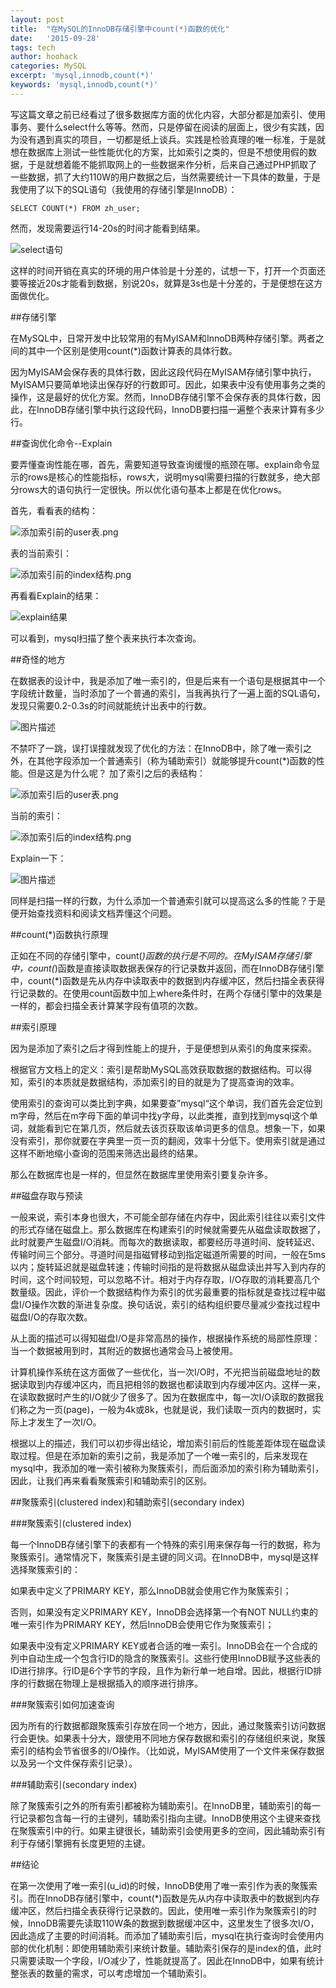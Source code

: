 ```yaml
---
layout: post
title:  "在MySQL的InnoDB存储引擎中count(*)函数的优化"
date:   '2015-09-28'
tags: tech
author: hoohack
categories: MySQL
excerpt: 'mysql,innodb,count(*)'
keywords: 'mysql,innodb,count(*)'
---
```


写这篇文章之前已经看过了很多数据库方面的优化内容，大部分都是加索引、使用事务、要什么select什么等等。然而，只是停留在阅读的层面上，很少有实践，因为没有遇到真实的项目，一切都是纸上谈兵。实践是检验真理的唯一标准，于是就想在数据库上测试一些性能优化的方案，比如索引之类的，但是不想使用假的数据，于是就想着能不能抓取网上的一些数据来作分析，后来自己通过PHP抓取了一些数据，抓了大约110W的用户数据之后，当然需要统计一下具体的数量，于是我使用了以下的SQL语句（我使用的存储引擎是InnoDB）：



    SELECT COUNT(*) FROM zh_user;

然而，发现需要运行14-20s的时间才能看到结果。

![select语句][2]


这样的时间开销在真实的环境的用户体验是十分差的，试想一下，打开一个页面还要等接近20s才能看到数据，别说20s，就算是3s也是十分差的，于是便想在这方面做优化。

##存储引擎

在MySQL中，日常开发中比较常用的有MyISAM和InnoDB两种存储引擎。两者之间的其中一个区别是使用count(*)函数计算表的具体行数。

因为MyISAM会保存表的具体行数，因此这段代码在MyISAM存储引擎中执行，MyISAM只要简单地读出保存好的行数即可。因此，如果表中没有使用事务之类的操作，这是最好的优化方案。然而，InnoDB存储引擎不会保存表的具体行数，因此，在InnoDB存储引擎中执行这段代码，InnoDB要扫描一遍整个表来计算有多少行。

 

##查询优化命令--Explain

要弄懂查询性能在哪，首先，需要知道导致查询缓慢的瓶颈在哪。explain命令显示的rows是核心的性能指标，rows大，说明mysql需要扫描的行数就多，绝大部分rows大的语句执行一定很快。所以优化语句基本上都是在优化rows。

首先，看看表的结构：

![添加索引前的user表.png][3]

表的当前索引：

![添加索引前的index结构.png][4]

再看看Explain的结果：

![explain结果][5]

可以看到，mysql扫描了整个表来执行本次查询。

 

##奇怪的地方

在数据表的设计中，我是添加了唯一索引的，但是后来有一个语句是根据其中一个字段统计数量，当时添加了一个普通的索引，当我再执行了一遍上面的SQL语句，发现只需要0.2-0.3s的时间就能统计出表中的行数。

![图片描述][6]

不禁吓了一跳，误打误撞就发现了优化的方法：在InnoDB中，除了唯一索引之外，在其他字段添加一个普通索引（称为辅助索引）就能够提升count(*)函数的性能。但是这是为什么呢？
加了索引之后的表结构：

![添加索引后的user表.png][7]

当前的索引：

![添加索引后的index结构.png][8]

Explain一下：

![图片描述][9]


同样是扫描一样的行数，为什么添加一个普通索引就可以提高这么多的性能？于是便开始查找资料和阅读文档弄懂这个问题。 

##count(*)函数执行原理

正如在不同的存储引擎中，count(*)函数的执行是不同的。在MyISAM存储引擎中，count(*)函数是直接读取数据表保存的行记录数并返回，而在InnoDB存储引擎中，count(*)函数是先从内存中读取表中的数据到内存缓冲区，然后扫描全表获得行记录数的。在使用count函数中加上where条件时，在两个存储引擎中的效果是一样的，都会扫描全表计算某字段有值项的次数。

 

##索引原理

因为是添加了索引之后才得到性能上的提升，于是便想到从索引的角度来探索。

根据官方文档上的定义：索引是帮助MySQL高效获取数据的数据结构。可以得知，索引的本质就是数据结构，添加索引的目的就是为了提高查询的效率。

使用索引的查询可以类比到字典，如果要查”mysql“这个单词，我们首先会定位到m字母，然后在m字母下面的单词中找y字母，以此类推，直到找到mysql这个单词，就能看到它在第几页，然后就去该页获取该单词更多的信息。想象一下，如果没有索引，那你就要在字典里一页一页的翻阅，效率十分低下。使用索引就是通过这样不断地缩小查询的范围来筛选出最终的结果。

那么在数据库也是一样的，但显然在数据库里使用索引要复杂许多。

 

##磁盘存取与预读

一般来说，索引本身也很大，不可能全部存储在内存中，因此索引往往以索引文件的形式存储在磁盘上。那么数据库在构建索引的时候就需要先从磁盘读取数据了，此时就要产生磁盘I/O消耗。而每次的数据读取，都要经历寻道时间、旋转延迟、传输时间三个部分。寻道时间是指磁臂移动到指定磁道所需要的时间，一般在5ms以内；旋转延迟就是磁盘转速；传输时间指的是将数据从磁盘读出并写入到内存的时间，这个时间较短，可以忽略不计。相对于内存存取，I/O存取的消耗要高几个数量级。因此，评价一个数据结构作为索引的优劣最重要的指标就是查找过程中磁盘I/O操作次数的渐进复杂度。换句话说，索引的结构组织要尽量减少查找过程中磁盘I/O的存取次数。

从上面的描述可以得知磁盘I/O是非常高昂的操作，根据操作系统的局部性原理：
    当一个数据被用到时，其附近的数据也通常会马上被使用。

计算机操作系统在这方面做了一些优化，当一次I/O时，不光把当前磁盘地址的数据读取到内存缓冲区内，而且把相邻的数据也都读取到内存缓冲区内。这样一来，在读取数据时产生的I/O就少了很多了。因为在数据库中，每一次I/O读取的数据我们称之为一页(page)，一般为4k或8k，也就是说，我们读取一页内的数据时，实际上才发生了一次I/O。

根据以上的描述，我们可以初步得出结论，增加索引前后的性能差距体现在磁盘读取过程。但是在添加新的索引之前，我是添加了一个唯一索引的，后来发现在mysql中，我添加的唯一索引被称为聚簇索引，而后面添加的索引称为辅助索引，因此，让我们再来看看聚簇索引和辅助索引的区别。

 

##聚簇索引(clustered index)和辅助索引(secondary index)

###聚簇索引(clustered index)

每一个InnoDB存储引擎下的表都有一个特殊的索引用来保存每一行的数据，称为聚簇索引。通常情况下，聚簇索引是主键的同义词。在InnoDB中，mysql是这样选择聚簇索引的：

如果表中定义了PRIMARY KEY，那么InnoDB就会使用它作为聚簇索引；

否则，如果没有定义PRIMARY KEY，InnoDB会选择第一个有NOT NULL约束的唯一索引作为PRIMARY KEY，然后InnoDB会使用它作为聚簇索引；

如果表中没有定义PRIMARY KEY或者合适的唯一索引。InnoDB会在一个合成的列中自动生成一个包含行ID的隐含的聚簇索引。这些行使用InnoDB赋予这些表的ID进行排序。行ID是6个字节的字段，且作为新行单一地自增。因此，根据行ID排序的行数据在物理上是根据插入的顺序进行排序。

###聚簇索引如何加速查询

因为所有的行数据都跟聚簇索引存放在同一个地方，因此，通过聚簇索引访问数据行会更快。如果表十分大，跟使用不同地方保存数据和索引的存储组织来说，聚簇索引的结构会节省很多的I/O操作。（比如说，MyISAM使用了一个文件来保存数据以及另一个文件保存索引记录）。

###辅助索引(secondary index)

除了聚簇索引之外的所有索引都被称为辅助索引。在InnoDB里，辅助索引的每一行记录都包含每一行的主键列，辅助索引指向主键。InnoDB使用这个主键来查找在聚簇索引中的行。如果主键很长，辅助索引会使用更多的空间，因此辅助索引有利于存储引擎拥有长度更短的主键。

 

##结论

在第一次使用了唯一索引(u_id)的时候，InnoDB使用了唯一索引作为表的聚簇索引。而在InnoDB存储引擎中，count(*)函数是先从内存中读取表中的数据到内存缓冲区，然后扫描全表获得行记录数的。因此，使用唯一索引作为聚簇索引的时候，InnoDB需要先读取110W条的数据到数据缓冲区中，这里发生了很多次I/O，因此造成了主要的时间消耗。而添加了辅助索引后，mysql在执行查询时会使用内部的优化机制：即使用辅助索引来统计数量。辅助索引保存的是index的值，此时只需要读取一个字段，I/O减少了，性能就提高了。因此在InnoDB中，如果有统计整张表的数量的需求，可以考虑增加一个辅助索引。


  [2]: http://7u2eqw.com1.z0.glb.clouddn.com/count优化1.png
  [3]: http://7u2eqw.com1.z0.glb.clouddn.com/count优化2.png
  [4]: http://7u2eqw.com1.z0.glb.clouddn.com/count优化3.png
  [5]: http://7u2eqw.com1.z0.glb.clouddn.com/count优化4.png
  [6]: http://7u2eqw.com1.z0.glb.clouddn.com/count优化5.png
  [7]: http://7u2eqw.com1.z0.glb.clouddn.com/count优化6.png
  [8]: http://7u2eqw.com1.z0.glb.clouddn.com/count优化7.png
  [9]: http://7u2eqw.com1.z0.glb.clouddn.com/count优化8.png
